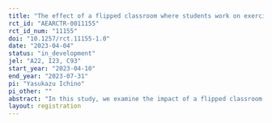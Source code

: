```yaml
---
title: "The effect of a flipped classroom where students work on exercises in randomly assigned groups during class time"
rct_id: "AEARCTR-0011155"
rct_id_num: "11155"
doi: "10.1257/rct.11155-1.0"
date: "2023-04-04"
status: "in_development"
jel: "A22, I23, C93"
start_year: "2023-04-10"
end_year: "2023-07-31"
pi: "Yasukazu Ichino"
pi_other: ""
abstract: "In this study, we examine the impact of a flipped classroom against a traditional lecture class on learning outcomes of students of an introductory economics course offered in the Spring semester of 2023. The experiments of the flipped classroom is conducted in the two sections of the introductory economics course, where the students are randomly assigned to the two sections by the administration office of the economics department. In our flipped classroom, we let the students work on exercises to solve practice problems in randomly assigned groups during class. "
layout: registration
---
```



